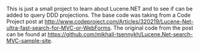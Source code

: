 This is just a small project to learn about Lucene.NET and to see if can be added to query DDD projections.  The base code was taking from a Code Project post at http://www.codeproject.com/Articles/320219/Lucene-Net-ultra-fast-search-for-MVC-or-WebForms.  The original code from the post can be found at https://github.com/mikhail-tsennykh/Lucene.Net-search-MVC-sample-site.
